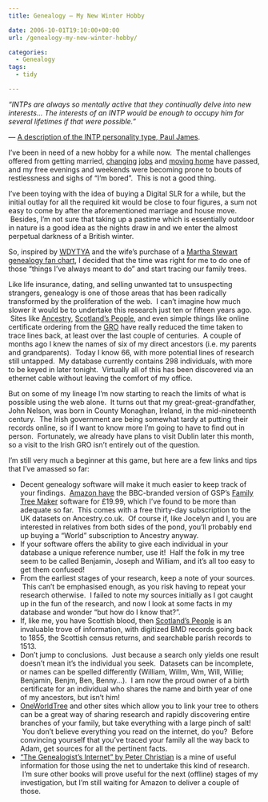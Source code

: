 ```yaml
---
title: Genealogy – My New Winter Hobby

date: 2006-10-01T19:10:00+00:00
url: /genealogy-my-new-winter-hobby/

categories:
  - Genealogy
tags:
  - tidy

---
```

_&#8220;INTPs are always so mentally active that they continually delve into new interests&#8230; The interests of an INTP would be enough to occupy him for several lifetimes if that were possible.&#8221;_

&#8212; [A description of the INTP personality type, Paul James][1].

I&#8217;ve been in need of a new hobby for a while now.  The mental challenges offered from getting married, [changing][2] [jobs][3] and [moving home][4] have passed, and my free evenings and weekends were becoming prone to bouts of restlessness and sighs of &#8220;I&#8217;m bored&#8221;.  This is not a good thing.

I&#8217;ve been toying with the idea of buying a Digital SLR for a while, but the initial outlay for all the required kit would be close to four figures, a sum not easy to come by after the aforementioned marriage and house move.  Besides, I&#8217;m not sure that taking up a pastime which is essentially outdoor in nature is a good idea as the nights draw in and we enter the almost perpetual darkness of a British winter.

So, inspired by [WDYTYA][5] and the wife&#8217;s purchase of a [Martha Stewart genealogy fan chart][6], I decided that the time was right for me to do one of those &#8220;things I&#8217;ve always meant to do&#8221; and start tracing our family trees.

Like life insurance, dating, and selling unwanted tat to unsuspecting strangers, genealogy is one of those areas that has been radically transformed by the proliferation of the web.  I can&#8217;t imagine how much slower it would be to undertake this research just ten or fifteen years ago.  Sites like [Ancestry][7], [Scotland&#8217;s People][8], and even simple things like online certificate ordering from the [GRO][9] have really reduced the time taken to trace lines back, at least over the last couple of centuries.  A couple of months ago I knew the names of six of my direct ancestors (i.e. my parents and grandparents).  Today I know 66, with more potential lines of research still untapped.  My database currently contains 298 individuals, with more to be keyed in later tonight.  Virtually all of this has been discovered via an ethernet cable without leaving the comfort of my office.

But on some of my lineage I&#8217;m now starting to reach the limits of what is possible using the web alone.  It turns out that my great-great-grandfather, John Nelson, was born in County Monaghan, Ireland, in the mid-nineteenth century.  The Irish government are being somewhat tardy at putting their records online, so if I want to know more I&#8217;m going to have to find out in person.  Fortunately, we already have plans to visit Dublin later this month, so a visit to the Irish GRO isn&#8217;t entirely out of the question.

I&#8217;m still very much a beginner at this game, but here are a few links and tips that I&#8217;ve amassed so far:

  * Decent genealogy software will make it much easier to keep track of your findings.  [Amazon have][10] the BBC-branded version of GSP&#8217;s [Family Tree Maker][11] software for £19.99, which I&#8217;ve found to be more than adequate so far.  This comes with a free thirty-day subscription to the UK datasets on Ancestry.co.uk.  Of course if, like Jocelyn and I, you are interested in relatives from both sides of the pond, you&#8217;ll probably end up buying a &#8220;World&#8221; subscription to Ancestry anyway.
  * If your software offers the ability to give each individual in your database a unique reference number, use it!  Half the folk in my tree seem to be called Benjamin, Joseph and William, and it&#8217;s all too easy to get them confused!
  * From the earliest stages of your research, keep a note of your sources.  This can&#8217;t be emphasised enough, as you risk having to repeat your research otherwise.  I failed to note my sources initially as I got caught up in the fun of the research, and now I look at some facts in my database and wonder &#8220;but how do I know that?&#8221;.
  * If, like me, you have Scottish blood, then [Scotland&#8217;s People][8] is an invaluable trove of information, with digitized BMD records going back to 1855, the Scottish census returns, and searchable parish records to 1513.
  * Don&#8217;t jump to conclusions.  Just because a search only yields one result doesn&#8217;t mean it&#8217;s the individual you seek.  Datasets can be incomplete, or names can be spelled differently (William, Willm, Wm, Will, Willie; Benjamin, Benjm, Ben, Benny&#8230;).  I am now the proud owner of a birth certificate for an individual who shares the name and birth year of one of my ancestors, but isn&#8217;t him!
  * [OneWorldTree][12] and other sites which allow you to link your tree to others can be a great way of sharing research and rapidly discovering entire branches of your family, but take everything with a large pinch of salt!  You don&#8217;t believe everything you read on the internet, do you?  Before convincing yourself that you&#8217;ve traced your family all the way back to Adam, get sources for all the pertinent facts.
  * [&#8220;The Genealogist&#8217;s Internet&#8221; by Peter Christian][13] is a mine of useful information for those using the net to undertake this kind of research.  I&#8217;m sure other books will prove useful for the next (offline) stages of my investigation, but I&#8217;m still waiting for Amazon to deliver a couple of those.

 [1]: http://www.intp.org/intprofile.html
 [2]: https://blog.iannelson.uk/joining-avanade/
 [3]: https://blog.iannelson.uk/back-to-the-old-house/
 [4]: https://blog.iannelson.uk/back-in-the-land-of-the-blogging/
 [5]: http://en.wikipedia.org/wiki/Who_Do_You_Think_You_Are%3F
 [6]: http://www.marthastewart.com/page.jhtml?type=content&id=channel1558
 [7]: http://www.ancestry.com
 [8]: http://www.scotlandspeople.gov.uk
 [9]: http://www.gro.gov.uk/gro/content/
 [10]: http://www.amazon.co.uk/Think-Family-Tree-Maker-Deluxe/dp/B000BD3FNA
 [11]: http://www.familytreemaker.com
 [12]: http://www.ancestryfamilytree.net/search/rectype/trees/owt/
 [13]: http://www.amazon.co.uk/Genealogists-Internet-Peter-Christian/dp/190336583X